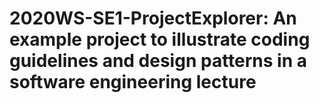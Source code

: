 # 2020WS-SE1-ProjectExplorer: An example project to illustrate coding guidelines and design patterns in a software engineering lecture
